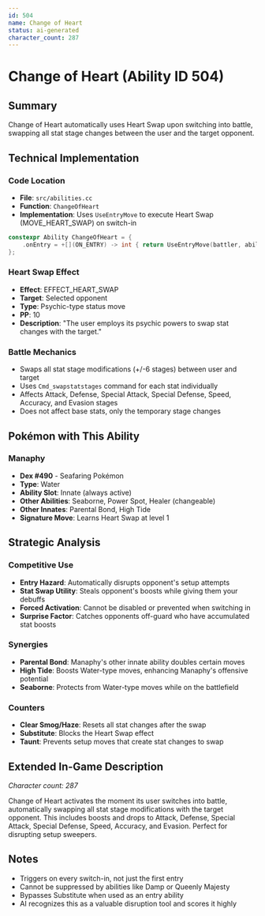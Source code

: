 ```yaml
---
id: 504
name: Change of Heart
status: ai-generated
character_count: 287
---
```


# Change of Heart (Ability ID 504)

## Summary
Change of Heart automatically uses Heart Swap upon switching into battle, swapping all stat stage changes between the user and the target opponent.

## Technical Implementation

### Code Location
- **File**: `src/abilities.cc`
- **Function**: `ChangeOfHeart`
- **Implementation**: Uses `UseEntryMove` to execute Heart Swap (MOVE_HEART_SWAP) on switch-in

```cpp
constexpr Ability ChangeOfHeart = {
    .onEntry = +[](ON_ENTRY) -> int { return UseEntryMove(battler, ability, MOVE_HEART_SWAP, 0); },
};
```

### Heart Swap Effect
- **Effect**: EFFECT_HEART_SWAP
- **Target**: Selected opponent
- **Type**: Psychic-type status move
- **PP**: 10
- **Description**: "The user employs its psychic powers to swap stat changes with the target."

### Battle Mechanics
- Swaps all stat stage modifications (+/-6 stages) between user and target
- Uses `Cmd_swapstatstages` command for each stat individually
- Affects Attack, Defense, Special Attack, Special Defense, Speed, Accuracy, and Evasion stages
- Does not affect base stats, only the temporary stage changes

## Pokémon with This Ability

### Manaphy
- **Dex #490** - Seafaring Pokémon
- **Type**: Water
- **Ability Slot**: Innate (always active)
- **Other Abilities**: Seaborne, Power Spot, Healer (changeable)
- **Other Innates**: Parental Bond, High Tide
- **Signature Move**: Learns Heart Swap at level 1

## Strategic Analysis

### Competitive Use
- **Entry Hazard**: Automatically disrupts opponent's setup attempts
- **Stat Swap Utility**: Steals opponent's boosts while giving them your debuffs
- **Forced Activation**: Cannot be disabled or prevented when switching in
- **Surprise Factor**: Catches opponents off-guard who have accumulated stat boosts

### Synergies
- **Parental Bond**: Manaphy's other innate ability doubles certain moves
- **High Tide**: Boosts Water-type moves, enhancing Manaphy's offensive potential
- **Seaborne**: Protects from Water-type moves while on the battlefield

### Counters
- **Clear Smog/Haze**: Resets all stat changes after the swap
- **Substitute**: Blocks the Heart Swap effect
- **Taunt**: Prevents setup moves that create stat changes to swap

## Extended In-Game Description
*Character count: 287*

Change of Heart activates the moment its user switches into battle, automatically swapping all stat stage modifications with the target opponent. This includes boosts and drops to Attack, Defense, Special Attack, Special Defense, Speed, Accuracy, and Evasion. Perfect for disrupting setup sweepers.

## Notes
- Triggers on every switch-in, not just the first entry
- Cannot be suppressed by abilities like Damp or Queenly Majesty
- Bypasses Substitute when used as an entry ability
- AI recognizes this as a valuable disruption tool and scores it highly